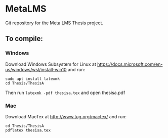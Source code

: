# MetaLMS

Git repository for the Meta LMS Thesis project.

## To compile:

### Windows
Download Windows Subsystem for Linux at https://docs.microsoft.com/en-us/windows/wsl/install-win10 and run:
```
sudo apt install latexmk
cd Thesis/ThesisA
```
Then run `latexmk -pdf thesisa.tex` and open thesisa.pdf

### Mac
Download MacTex at http://www.tug.org/mactex/ and run:
```
cd Thesis/ThesisA
pdflatex thesisa.tex
```
